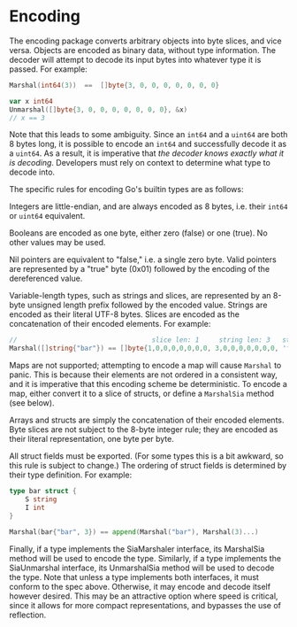 Encoding
========

The encoding package converts arbitrary objects into byte slices, and vice
versa. Objects are encoded as binary data, without type information. The
decoder will attempt to decode its input bytes into whatever type it is
passed. For example:

```go
Marshal(int64(3))  ==  []byte{3, 0, 0, 0, 0, 0, 0, 0}

var x int64
Unmarshal([]byte{3, 0, 0, 0, 0, 0, 0, 0}, &x)
// x == 3
```

Note that this leads to some ambiguity. Since an `int64` and a `uint64` are
both 8 bytes long, it is possible to encode an `int64` and successfully decode
it as a `uint64`. As a result, it is imperative that *the decoder knows
exactly what it is decoding*. Developers must rely on context to determine
what type to decode into.

The specific rules for encoding Go's builtin types are as follows:

Integers are little-endian, and are always encoded as 8 bytes, i.e. their
`int64` or `uint64` equivalent.

Booleans are encoded as one byte, either zero (false) or one (true). No other
values may be used.

Nil pointers are equivalent to "false," i.e. a single zero byte. Valid
pointers are represented by a "true" byte (0x01) followed by the encoding of
the dereferenced value.

Variable-length types, such as strings and slices, are represented by an
8-byte unsigned length prefix followed by the encoded value. Strings are
encoded as their literal UTF-8 bytes. Slices are encoded as the concatenation
of their encoded elements. For example:

```go
//                                  slice len: 1     string len: 3   string data
Marshal([]string{"bar"}) == []byte{1,0,0,0,0,0,0,0, 3,0,0,0,0,0,0,0, 'f','o','o'}
```

Maps are not supported; attempting to encode a map will cause `Marshal` to
panic. This is because their elements are not ordered in a consistent way, and
it is imperative that this encoding scheme be deterministic. To encode a map,
either convert it to a slice of structs, or define a `MarshalSia` method (see
below).

Arrays and structs are simply the concatenation of their encoded elements.
Byte slices are not subject to the 8-byte integer rule; they are encoded as
their literal representation, one byte per byte.

All struct fields must be exported. (For some types this is a bit awkward, so
this rule is subject to change.) The ordering of struct fields is determined
by their type definition. For example:

```go
type bar struct {
	S string
	I int
}

Marshal(bar{"bar", 3}) == append(Marshal("bar"), Marshal(3)...)
```

Finally, if a type implements the SiaMarshaler interface, its MarshalSia
method will be used to encode the type. Similarly, if a type implements the
SiaUnmarshal interface, its UnmarshalSia method will be used to decode the
type. Note that unless a type implements both interfaces, it must conform to
the spec above. Otherwise, it may encode and decode itself however desired.
This may be an attractive option where speed is critical, since it allows for
more compact representations, and bypasses the use of reflection.
